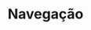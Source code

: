 ---
layout: example
title: Navegação
permalink: /exemplos/navegacao/
description: TBD

breadcrumb:
  - url: /
    title: Página inicial
  - url: /exemplos
    title: Exemplos
---